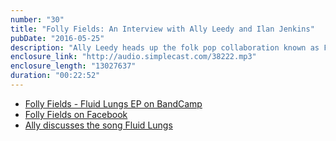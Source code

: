 ```yaml
---
number: "30"
title: "Folly Fields: An Interview with Ally Leedy and Ilan Jenkins"
pubDate: "2016-05-25"
description: "Ally Leedy heads up the folk pop collaboration known as Folly Fields. We discuss her Fluid Lungs EP, various musical projects, and her inspirations and aspirations as an artist."
enclosure_link: "http://audio.simplecast.com/38222.mp3"
enclosure_length: "13027637"
duration: "00:22:52"
---
```

- [Folly Fields - Fluid Lungs EP on BandCamp](https://wendish.bandcamp.com/album/fluid-lungs-ep)
- [Folly Fields on Facebook](https://www.facebook.com/follyfieldsband)
- [Ally discusses the song Fluid Lungs](http://www.audioyouth.com/songs/folly-fields/fluid-lungs)